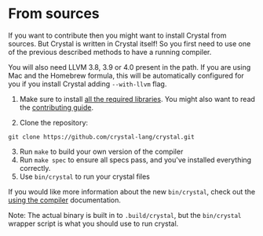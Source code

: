 # From sources

If you want to contribute then you might want to install Crystal from sources. But Crystal is written in Crystal itself! So you first need to use one of the previous described methods to have a running compiler.

You will also need LLVM 3.8, 3.9 or 4.0 present in the path. If you are using Mac and the Homebrew formula, this will be automatically configured for you if you install Crystal adding `--with-llvm` flag.


1. Make sure to install [all the required libraries](https://github.com/crystal-lang/crystal/wiki/All-required-libraries). You might also want to read the [contributing guide](https://github.com/crystal-lang/crystal/blob/master/CONTRIBUTING.md).

2. Clone the repository:

```
git clone https://github.com/crystal-lang/crystal.git
```

3. Run `make` to build your own version of the compiler
4. Run `make spec` to ensure all specs pass, and you've installed everything correctly.
5. Use `bin/crystal` to run your crystal files

If you would like more information about the new `bin/crystal`, check out the [using the compiler](https://crystal-lang.org/docs/using_the_compiler/) documentation.

Note: The actual binary is built in to `.build/crystal`, but the `bin/crystal` wrapper script is what you should use to run crystal.

